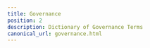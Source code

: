 ```yaml
---
title: Governance
position: 2
description: Dictionary of Governance Terms
canonical_url: governance.html
---
```


